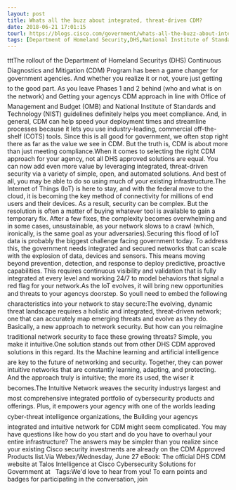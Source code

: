 ```yaml
---
layout: post
title: Whats all the buzz about integrated, threat-driven CDM?
date: 2018-06-21 17:01:15
tourl: https://blogs.cisco.com/government/whats-all-the-buzz-about-integrated-threat-driven-cdm
tags: [Department of Homeland Security,DHS,National Institute of Standards and Technology]
---
```

tttThe rollout of the Department of Homeland Securitys (DHS) Continuous Diagnostics and Mitigation (CDM) Program has been a game changer for government agencies. And whether you realize it or not, youre just getting to the good part. As you leave Phases 1 and 2 behind (who and what is on the network) and Getting your agencys CDM approach in line with Office of Management and Budget (OMB) and National Institute of Standards and Technology (NIST) guidelines definitely helps you meet compliance. And, in general, CDM can help speed your deployment times and streamline processes because it lets you use industry-leading, commercial off-the-shelf (COTS) tools. Since this is all good for government, we often stop right there as far as the value we see in CDM. But the truth is, CDM is about more than just meeting compliance.When it comes to selecting the right CDM approach for your agency, not all DHS approved solutions are equal. You can now add even more value by leveraging integrated, threat-driven security via a variety of simple, open, and automated solutions. And best of all, you may be able to do so using much of your existing infrastructure.The Internet of Things (IoT) is here to stay, and with the federal move to the cloud, it is becoming the key method of connectivity for millions of end users and their devices. As a result, security can be complex. But the resolution is often a matter of buying whatever tool is available to gain a temporary fix. After a few fixes, the complexity becomes overwhelming and in some cases, unsustainable, as your network slows to a crawl (which, ironically, is the same goal as your adversaries).Securing this flood of IoT data is probably the biggest challenge facing government today. To address this, the government needs integrated and secured networks that can scale with the explosion of data, devices and sensors. This means moving beyond prevention, detection, and response to deploy predictive, proactive capabilities. This requires continuous visibility and validation that is fully integrated at every level and working 24/7 to model behaviors that signal a red flag for your network.As the IoT evolves, it will bring new opportunities and threats to your agencys doorstep. So youll need to embed the following characteristics into your network to stay secure:The evolving, dynamic threat landscape requires a holistic and integrated, threat-driven network; one that can accurately map emerging threats and evolve as they do. Basically, a new approach to network security. But how can you reimagine traditional network security to face these growing threats? Simple, you make it intuitive.One solution stands out from other DHS CDM approved solutions in this regard. Its the Machine learning and artificial intelligence are key to the future of networking and security. Together, they can power intuitive networks that are constantly learning, adapting, and protecting. And the approach truly is intuitive; the more its used, the wiser it becomes.The Intuitive Network weaves the security industrys largest and most comprehensive integrated portfolio of cybersecurity products and offerings. Plus, it empowers your agency with one of the worlds leading cyber-threat intelligence organizations, the Building your agencys integrated and intuitive network for CDM might seem complicated. You may have questions like how do you start and do you have to overhaul your entire infrastructure? The answers may be simpler than you realize since your existing Cisco security investments are already on the CDM Approved Products list.Via Webex/Wednesday, June 27 eBook: The official DHS CDM website at Talos Intelligence at Cisco Cybersecurity Solutions for Government at   Tags:We'd love to hear from you! To earn points and badges for participating in the conversation, join 